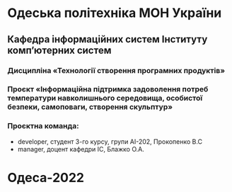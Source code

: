 # Одеська політехніка МОН України
## Кафедра інформаційних систем Інституту комп’ютерних систем
### Дисципліна «Технології створення програмних продуктів»

### Проєкт «Інформаційна підтримка задоволення потреб температури навколишнього середовища, особистої безпеки, самоповаги, створення скульптур»

### Проєктна команда:

+ developer, студент 3-го курсу, групи АІ-202, Прокопенко В.С
+ manager, доцент кафедри ІС, Блажко О.А.

# Одеса-2022
